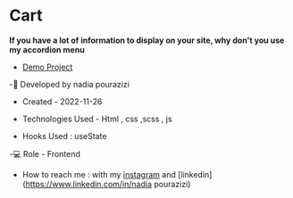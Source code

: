 # Cart

**If you have a lot of information to display on your site, why don't you use my accordion menu**

- [Demo Project](https://nadiapourazizi.github.io/Cart/)

-🙂 Developed by nadia pourazizi
- Created - 2022-11-26

- Technologies Used - Html , css ,scss , js

- Hooks Used : useState 

-💻 Role - Frontend

- How to reach me : with my [instagram](https://www.instagram.com/nadiaacodes) and [linkedin](https://www.linkedin.com/in/nadia pourazizi)
